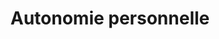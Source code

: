 ---
title: Autonomie personnelle
longTitle: 'Autonomie personnelle'
tags:
- gccommon
french:
- "[[Independent living]]"
---